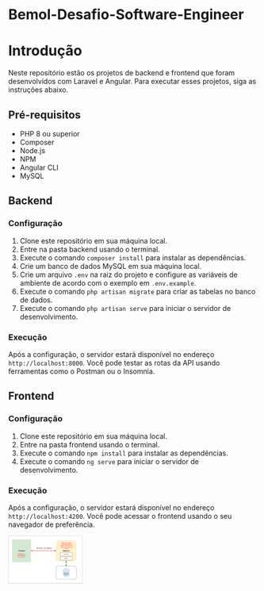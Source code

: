 # Bemol-Desafio-Software-Engineer

# Introdução

Neste repositório estão os projetos de backend e frontend que foram desenvolvidos com Laravel e Angular. Para executar esses projetos, siga as instruções abaixo.

## Pré-requisitos

- PHP 8 ou superior
- Composer
- Node.js
- NPM
- Angular CLI
- MySQL

## Backend

### Configuração

1. Clone este repositório em sua máquina local.
2. Entre na pasta backend usando o terminal.
3. Execute o comando `composer install` para instalar as dependências.
4. Crie um banco de dados MySQL em sua máquina local.
5. Crie um arquivo `.env` na raiz do projeto e configure as variáveis de ambiente de acordo com o exemplo em `.env.example`.
6. Execute o comando `php artisan migrate` para criar as tabelas no banco de dados.
7. Execute o comando `php artisan serve` para iniciar o servidor de desenvolvimento.

### Execução

Após a configuração, o servidor estará disponível no endereço `http://localhost:8000`. Você pode testar as rotas da API usando ferramentas como o Postman ou o Insomnia.

## Frontend

### Configuração

1. Clone este repositório em sua máquina local.
2. Entre na pasta frontend usando o terminal.
3. Execute o comando `npm install` para instalar as dependências.
4. Execute o comando `ng serve` para iniciar o servidor de desenvolvimento.

### Execução

Após a configuração, o servidor estará disponível no endereço `http://localhost:4200`. Você pode acessar o frontend usando o seu navegador de preferência.

<div style="display: flex;">
  <img src="arquitetura.png" width="150">
</div>
